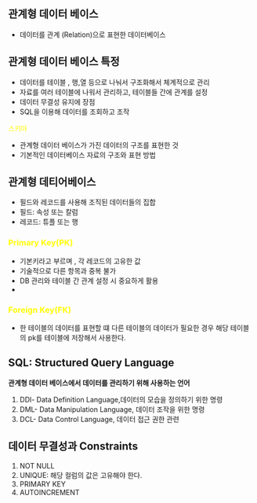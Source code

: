 ## 관계형 데이터 베이스
- 데이터를 관계 (Relation)으로 표현한 데이터베이스

## 관계형 데이터 베이스 특정
- 데이터를 테이블 , 행,열 등으로 나눠서 구조화해서 체계적으로 관리
- 자료를 여러 테이블에 나워서 관리하고, 테이블들 간에 관계를 설정
- 데이터 무결성 유지에 장점
- SQL을 이용해 데이터를 조회하고 조작

<span style="color: yellow;">스키마</span>
-  관계형 데이터 베이스가 가진 데이터의 구조를 표현한 것
-  기본적인 데이터베이스 자료의 구조와 표현 방법

## 관계형 데티어베이스
- 필드와 레코드를 사용해 조직된 데이터들의 집합
-  필드: 속성 또는 칼럼
-  레코드: 튜플 또는 행
  
### <span style="color: yellow;">Primary Key(PK)</span>
- 기본키라고 부르며 , 각 레코드의 고유한 값
- 기술적으로 다른 항목과 중복 불가
-  DB 관리와 테이블 간 관계 설정 시 중요하게 활용
-  
### <span style="color: yellow;">Foreign Key(FK)</span>
- 한 테이블의 데이터를 표현할 떄 다른 테이블의 데이터가 필요한 경우 해당 테이블의 pk를 테이블에 저장해서 사용한다.
  
## SQL: Structured Query Language
**관계형 데이터 베이스에서 데이터를 관리하기 위해 사용하는 언어**
1. DDl- Data Definition Language,데이터의 모습을 정의하기 위한 명령
2. DML- Data Manipulation Language, 데이터 조작을 위한 명령
3. DCL- Data Control Language, 데이터 접근 권한 관련 

## 데이터  무결성과 Constraints
1. NOT NULL
2. UNIQUE: 해당 컬럼의 값은 고유해야 한다.
3. PRIMARY KEY
4. AUTOINCREMENT 
   
